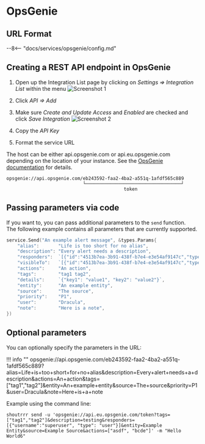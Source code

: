 # OpsGenie

## URL Format

--8<-- "docs/services/opsgenie/config.md"

## Creating a REST API endpoint in OpsGenie

1. Open up the Integration List page by clicking on *Settings => Integration List* within the menu
![Screenshot 1](opsgenie/1.png)

2. Click *API => Add*

3. Make sure *Create and Update Access* and *Enabled* are checked and click *Save Integration*
![Screenshot 2](opsgenie/2.png)

4. Copy the *API Key*

5. Format the service URL

The host can be either api.opsgenie.com or api.eu.opsgenie.com depending on the location of your instance. See
the [OpsGenie documentation](https://docs.opsgenie.com/docs/alert-api) for details.

```console
opsgenie://api.opsgenie.com/eb243592-faa2-4ba2-a551q-1afdf565c889
                            └───────────────────────────────────┘
                                           token
```

## Passing parameters via code

If you want to, you can pass additional parameters to the `send` function.
<br/>
The following example contains all parameters that are currently supported.

```go
service.Send("An example alert message", &types.Params{
    "alias":       "Life is too short for no alias",
    "description": "Every alert needs a description",
    "responders":  `[{"id":"4513b7ea-3b91-438f-b7e4-e3e54af9147c","type":"team"},{"name":"NOC","type":"team"}]`,
    "visibleTo":   `[{"id":"4513b7ea-3b91-438f-b7e4-e3e54af9147c","type":"team"},{"name":"rocket_team","type":"team"}]`,
    "actions":     "An action",
    "tags":        "tag1 tag2",
    "details":     `{"key1": "value1", "key2": "value2"}`,
    "entity":      "An example entity",
    "source":      "The source",
    "priority":    "P1",
    "user":        "Dracula",
    "note":        "Here is a note",
})
```

## Optional parameters

You can optionally specify the parameters in the URL:

!!! info ""
    opsgenie://api.opsgenie.com/eb243592-faa2-4ba2-a551q-1afdf565c889?alias=Life+is+too+short+for+no+alias&description=Every+alert+needs+a+description&actions=An+action&tags=["tag1","tag2"]&entity=An+example+entity&source=The+source&priority=P1&user=Dracula&note=Here+is+a+note

Example using the command line:

```console
shoutrrr send -u 'opsgenie://api.eu.opsgenie.com/token?tags=["tag1","tag2"]&description=testing&responders=[{"username":"superuser", "type": "user"}]&entity=Example Entity&source=Example Source&actions=["asdf", "bcde"]' -m "Hello World6"
```
